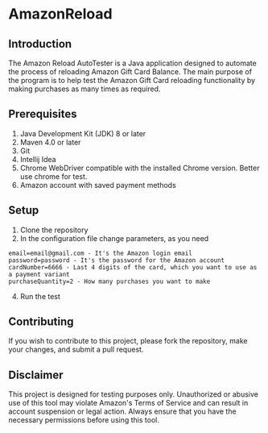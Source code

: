 # AmazonReload

## Introduction
The Amazon Reload AutoTester is a Java application designed to automate the process of reloading Amazon Gift Card Balance. 
The main purpose of the program is to help test the Amazon Gift Card reloading functionality by making purchases as many times as required.

## Prerequisites
1. Java Development Kit (JDK) 8 or later
2. Maven 4.0 or later
3. Git
4. Intellij Idea
5. Chrome WebDriver compatible with the installed Chrome version. Better use chrome for test.
6. Amazon account with saved payment methods

## Setup
1. Clone the repository
2. In the configuration file change parameters, as you need
```
email=email@gmail.com - It's the Amazon login email
password=password - It's the password for the Amazon account
cardNumber=6666 - Last 4 digits of the card, which you want to use as a payment variant
purchaseQuantity=2 - How many purchases you want to make 
```
4. Run the test

## Contributing
If you wish to contribute to this project, please fork the repository, make your changes, and submit a pull request.

## Disclaimer
This project is designed for testing purposes only. 
Unauthorized or abusive use of this tool may violate Amazon's Terms of Service and can result in account suspension or legal action. 
Always ensure that you have the necessary permissions before using this tool.
